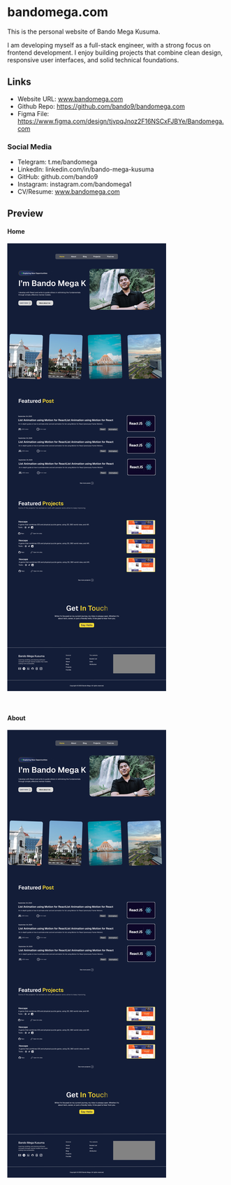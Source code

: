 # bandomega.com

This is the personal website of Bando Mega Kusuma.

I am developing myself as a full-stack engineer, with a strong focus on frontend development. I enjoy building projects that combine clean design, responsive user interfaces, and solid technical foundations.

## Links

- Website URL: www.bandomega.com
- Github Repo: https://github.com/bando9/bandomega.com
- Figma File: https://www.figma.com/design/tjvpqJnoz2F16NSCxFJBYe/Bandomega.com

### Social Media

- Telegram: t.me/bandomega
- LinkedIn: linkedin.com/in/bando-mega-kusuma
- GitHub: github.com/bando9
- Instagram: instagram.com/bandomega1
- CV/Resume: www.bandomega.com

## Preview

#### Home

![Home](./images/Homepage.jpg)

<br>

#### About

![About](./images/Homepage.jpg)
